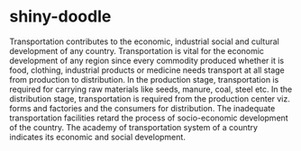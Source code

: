 # shiny-doodle
Transportation contributes to the economic, industrial social and cultural development of any country. Transportation is vital for the economic development of any region since every commodity produced whether it is food, clothing, industrial products or medicine needs transport at all stage from production to distribution. In the production stage, transportation is required for carrying raw materials like seeds, manure, coal, steel etc. In the distribution stage, transportation is required from the production center viz. forms and factories and the consumers for distribution. The inadequate transportation facilities retard the process of socio-economic development of the country. The academy of transportation system of a country indicates its economic and social development.
